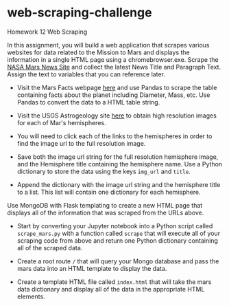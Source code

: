 # web-scraping-challenge
Homework 12 Web Scraping

In this assignment, you will build a web application that scrapes various websites for data related to the Mission to Mars and displays the information in a single HTML page using a chromebrowser.exe. Scrape the [NASA Mars News Site](https://mars.nasa.gov/news/) and collect the latest News Title and Paragraph Text. Assign the text to variables that you can reference later. 

* Visit the Mars Facts webpage [here](https://space-facts.com/mars/) and use Pandas to scrape the table containing facts about the planet including Diameter, Mass, etc. Use Pandas to convert the data to a HTML table string.

* Visit the USGS Astrogeology site [here](https://astrogeology.usgs.gov/search/results?q=hemisphere+enhanced&k1=target&v1=Mars) to obtain high resolution images for each of Mar's hemispheres.

* You will need to click each of the links to the hemispheres in order to find the image url to the full resolution image.

* Save both the image url string for the full resolution hemisphere image, and the Hemisphere title containing the hemisphere name. Use a Python dictionary to store the data using the keys `img_url` and `title`.

* Append the dictionary with the image url string and the hemisphere title to a list. This list will contain one dictionary for each hemisphere.

Use MongoDB with Flask templating to create a new HTML page that displays all of the information that was scraped from the URLs above.

* Start by converting your Jupyter notebook into a Python script called `scrape_mars.py` with a function called `scrape` that will execute all of your scraping code from above and return one Python dictionary containing all of the scraped data.

* Create a root route `/` that will query your Mongo database and pass the mars data into an HTML template to display the data.

* Create a template HTML file called `index.html` that will take the mars data dictionary and display all of the data in the appropriate HTML elements.
